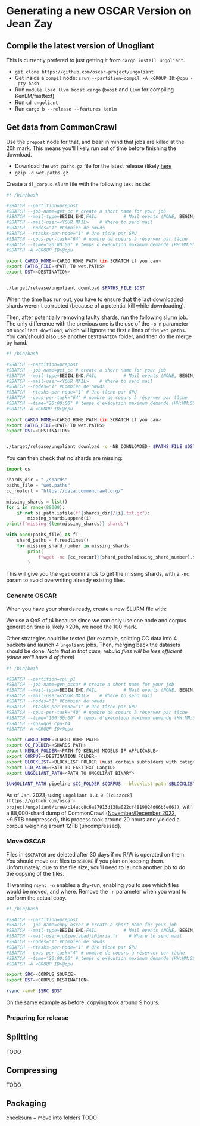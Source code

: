 # Generating a new OSCAR Version on Jean Zay

## Compile the latest version of Unogliant

This is currently prefered to just getting it from `cargo install ungoliant`.

- `git clone https://github.com/oscar-project/ungoliant`
- Get inside a `compil` node: `srun --partition=compil -A <GROUP ID>@cpu --pty bash`
- Run `module load llvm boost cargo` (`boost` and `llvm` for compiling KenLM/fasttext)
- Run `cd ungoliant`
- Run `cargo b --release --features kenlm`

## Get data from CommonCrawl

Use the `prepost` node for that, and bear in mind that jobs are killed at the 20h mark. 
This means you'll likely run out of time before finishing the download.

- Download the `wet.paths.gz` file for the latest release (likely [here](https://commoncrawl.org/connect/blog/)
- `gzip -d wet.paths.gz`

Create a `dl_corpus.slurm` file with the following text inside:

```bash
#! /bin/bash

#SBATCH --partition=prepost
#SBATCH --job-name=get_cc # create a short name for your job
#SBATCH --mail-type=BEGIN,END,FAIL          # Mail events (NONE, BEGIN, END, FAIL, ALL)
#SBATCH --mail-user=<YOUR MAIL>    # Where to send mail
#SBATCH --nodes="1" #Combien de nœuds
#SBATCH --ntasks-per-node="1" # Une tâche par GPU
#SBATCH --cpus-per-task="64" # nombre de coeurs à réserver par tâche
#SBATCH --time="20:00:00" # temps d'exécution maximum demande (HH:MM:SS)
#SBATCH -A <GROUP ID>@cpu

export CARGO_HOME=<CARGO HOME PATH (in SCRATCH if you can>
export PATHS_FILE=<PATH TO wet.PATHS>
export DST=<DESTINATION>


./target/release/ungoliant download $PATHS_FILE $DST
```

When the time has run out, you have to ensure that the last downloaded shards weren't corrupted (because of a potential kill while downloading).

Then, after potentially removing faulty shards, run the following slurm job.
The only difference with the previous one is the use of the `-o n` parameter on `ungoliant download`, which will ignore the first `n` lines of the `wet.paths`.
You can/should also use another `DESTINATION` folder, and then do the merge by hand.

```bash
#! /bin/bash

#SBATCH --partition=prepost
#SBATCH --job-name=get_cc # create a short name for your job
#SBATCH --mail-type=BEGIN,END,FAIL          # Mail events (NONE, BEGIN, END, FAIL, ALL)
#SBATCH --mail-user=<YOUR MAIL>    # Where to send mail
#SBATCH --nodes="1" #Combien de nœuds
#SBATCH --ntasks-per-node="1" # Une tâche par GPU
#SBATCH --cpus-per-task="64" # nombre de coeurs à réserver par tâche
#SBATCH --time="20:00:00" # temps d'exécution maximum demande (HH:MM:SS)
#SBATCH -A <GROUP ID>@cpu

export CARGO_HOME=<CARGO HOME PATH (in SCRATCH if you can>
export PATHS_FILE=<PATH TO wet.PATHS>
export DST=<DESTINATION>


./target/release/ungoliant download -o <NB_DOWNLOADED> $PATHS_FILE $DST
```

You can then check that no shards are missing:

```py
import os

shards_dir = "./shards"
paths_file = "wet.paths"
cc_rooturl = "https://data.commoncrawl.org/"

missing_shards = list()
for i in range(88000):
    if not os.path.isfile(f"{shards_dir}/{i}.txt.gz"):
        missing_shards.append(i)
print(f"missing {len(missing_shards)} shards")

with open(paths_file) as f:
    shard_paths = f.readlines()
    for missing_shard_number in missing_shards:
        print(
            f"wget -nc {cc_rooturl}{shard_paths[missing_shard_number].strip()} -O {missing_shard_number}.txt.gz"
        )
```

This will give you the `wget` commands to get the missing shards, with a `-nc` param to avoid overwriting already existing files.

### Generate OSCAR

When you have your shards ready, create a new SLURM file with:

We use a QoS of t4 because since we can only use one node and corpus generation time is likely >20h, we need the 100 mark.

Other strategies could be tested (for example, splitting CC data into 4 buckets and launch 4 `ungoliant` jobs.
Then, merging back the datasets should be done. 
*Note that in that case, rebuild files will be less efficient (since we'll have 4 of them)*

```bash
#! /bin/bash

#SBATCH --partition=cpu_p1
#SBATCH --job-name=gen_oscar # create a short name for your job
#SBATCH --mail-type=BEGIN,END,FAIL          # Mail events (NONE, BEGIN, END, FAIL, ALL)
#SBATCH --mail-user=<YOUR MAIL>    # Where to send mail
#SBATCH --nodes="1" #Combien de nœuds
#SBATCH --ntasks-per-node="1" # Une tâche par GPU
#SBATCH --cpus-per-task="40" # nombre de coeurs à réserver par tâche
#SBATCH --time="100:00:00" # temps d'exécution maximum demande (HH:MM:SS)
#SBATCH --qos=qos_cpu-t4
#SBATCH -A <GROUP ID>@cpu

export CARGO_HOME=<CARGO HOME PATH>
export CC_FOLDER=<SHARDS PATH>
export KENLM_FOLDER=<PATH TO KENLMS MODELS IF APPLICABLE>
export CORPUS=<DESTINATION FOLDER>
export BLOCKLIST=<BLOCKLIST FOLDER (must contain subfolders with category names..)>
export LID_PATH=<PATH TO FASTTEXT LangID>
export UNGOLIANT_PATH=<PATH TO UNGOLIANT BINARY>

$UNGOLIANT_PATH pipeline $CC_FOLDER $CORPUS --blocklist-path $BLOCKLIST --kenlms-path $KENLM_FOLDER --lid-path $LID_PATH
```

As of Jan. 2023, using `ungoliant 1.3.0 ([c14acc8](https://github.com/oscar-project/ungoliant/tree/c14acc8c6a87913d138a022cf4819024d66b3e06))`, with a 88,000-shard dump of CommonCrawl ([November/December 2022](https://commoncrawl.org/2022/12/nov-dec-2022-crawl-archive-now-available/), ~9.5TB compressed), this process took around 20 hours and yielded a corpus weighing arount 12TB (uncompressed).

### Move OSCAR

Files in `$SCRATCH` are deleted after 30 days if no R/W is operated on them. You should move out files to `$STORE` if you plan on keeping them. 
Unfortunately, due to the file size, you'll need to launch another job to do the copying of the files.

!!! warning
    `rsync -n` enables a dry-run, enabling you to see which files would be moved, and where. Remove the `-n` parameter when you want to perform the actual copy.
```bash
#! /bin/bash

#SBATCH --partition=prepost
#SBATCH --job-name=copy_oscar # create a short name for your job
#SBATCH --mail-type=BEGIN,END,FAIL          # Mail events (NONE, BEGIN, END, FAIL, ALL)
#SBATCH --mail-user=julien.abadji@inria.fr    # Where to send mail
#SBATCH --nodes="1" #Combien de nœuds
#SBATCH --ntasks-per-node="1" # Une tâche par GPU
#SBATCH --cpus-per-task="4" # nombre de coeurs à réserver par tâche
#SBATCH --time="20:00:00" # temps d'exécution maximum demande (HH:MM:SS)
#SBATCH -A <GROUP ID>@cpu

export SRC=<CORPUS SOURCE>
export DST=<CORPUS DESTINATION>

rsync -anvP $SRC $DST
```

On the same example as before, copying took around 9 hours.

### Preparing for release

## Splitting

TODO
## Compressing

TODO
## Packaging

checksum + move into folders
TODO
